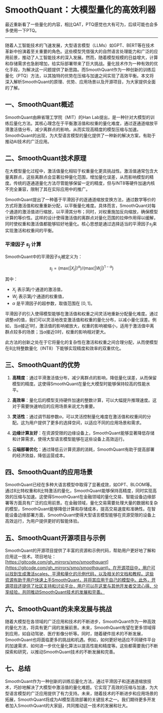 
# SmoothQuant：大模型量化的高效利器

最近重新看了一些量化的内容，相比QAT，PTQ感觉也大有可为，后续可能也会多多使用一下PTQ。

---

随着人工智能技术的飞速发展，大型语言模型（LLMs）如GPT、BERT等在技术革新中扮演着至关重要的角色。这些模型凭借强大的自然语言处理能力和广泛的应用前景，推动了人工智能技术的深入发展。然而，随着模型规模的日益增大，计算和存储需求也急剧增加，给实际部署带来了巨大挑战。量化技术作为一种有效的优化手段，为解决这一问题提供了新思路。而SmoothQuant作为一种创新的训练后量化（PTQ）方法，以其独特的优势在压缩与加速之间实现了高效平衡。本文将深入解析SmoothQuant的原理、优势、应用场景以及开源项目，为大家提供全面的了解。

## 一、SmoothQuant概述

SmoothQuant由麻省理工学院（MIT）的Han Lab提出，是一种针对大模型的训练后量化方法。其核心理念在于平衡激活值和权重的量化难度，通过逐通道缩放平滑激活值分布，减少离群点的影响，从而实现高精度的模型压缩与加速。SmoothQuant的出现，为大型语言模型的量化提供了一种新的解决方案，有助于推动AI技术的广泛应用。

## 二、SmoothQuant技术原理

在大模型量化过程中，激活值量化相较于权重量化更具挑战性。激活值通常包含大量离群点，这些离群点会显著拉伸量化范围，增加量化误差，从而影响模型的精度。传统的逐通道量化方法尽管能够保留一定的精度，但与INT8等硬件加速内核不完全兼容，限制了其在实际应用中的推广。

SmoothQuant提出了一种基于平滑因子的逐通道缩放变换方法，通过数学等价的方式将激活值和权重重新分配，以平衡量化难度。具体而言，SmoothQuant对每个通道的激活值进行缩放，以平滑其分布；同时，对权重施加反向缩放，确保模型计算的等价性。这样的设计使得激活值的离群点对量化范围的拉伸作用得以缓解，同时使权重和激活值都能够较好地量化。核心思想是通过选择适当的平滑因子$s_j$来实现激活和权重间的平衡。

### 平滑因子 $s_j$ 计算

SmoothQuant中的平滑因子$s_j$被定义为：

$$
s_j = \left( \text{max}(|X_j|)^\alpha \right) / \left( \text{max}(|W_j|)^{1 - \alpha} \right)
$$

其中：

- $X_j$ 表示第$j$个通道的激活值，
- $W_j$ 表示第$j$个通道的权重值，
- $\alpha$ 是平滑因子的超参数，取值范围在 $[0, 1]$。

平滑因子的引入使得模型能够在激活值和权重之间灵活地重新分配量化难度。通过调整$\alpha$的值，我们可以灵活地改变激活值和权重的量化分布，以减小量化误差。例如，当$\alpha$接近1时，激活值的影响被放大，权重的影响被缩小，适用于激活值中离群点较多的场景；当$\alpha$接近0时，权重的影响相对更大。

此方法的创新之处在于它将量化的复杂性在激活和权重之间合理分配，从而使模型在8比特整数量化（INT8）下能够实现精度和效率的双重优化。

## 三、SmoothQuant的优势

1. **高精度**：通过平滑激活值分布，减少离群点的影响，降低量化误差，从而保留模型的精度。这使得SmoothQuant在量化大模型时能够保持较高的性能水平。

2. **高效率**：量化后的模型支持硬件加速的整数计算，可以大幅提升推理速度。这对于需要快速响应的应用场景来说尤为重要。

3. **灵活性**：通过调节超参数$\alpha$，可以灵活控制量化难度在激活值和权重间的分配。这为用户提供了更多的选择空间，以适应不同的应用场景和需求。

4. **边缘计算友好**：在资源受限的边缘设备上，SmoothQuant能够显著降低存储和计算需求，使得大型语言模型能够在这些设备上高效运行。

5. **云端部署优化**：通过降低云计算资源的消耗，SmoothQuant有助于提高部署的经济效益，降低运营成本。

## 四、SmoothQuant的应用场景

SmoothQuant已经在多种大语言模型中取得了显著成效，如OPT、BLOOM等。通过8比特权重和8比特激活的量化，SmoothQuant能够保持高精度，同时实现高效的压缩与加速。这使得SmoothQuant在金融领域的量化交易、智能设备边缘部署等方面具有广泛的应用前景。在金融领域，量化交易需要处理大量的数据和复杂的模型，SmoothQuant能够降低计算和存储成本，提高交易速度和准确性。在智能设备边缘部署方面，SmoothQuant使得大型语言模型能够在资源受限的设备上高效运行，为用户提供更好的智能体验。

## 五、SmoothQuant开源项目与示例

SmoothQuant的开源项目提供了丰富的资源和示例代码，帮助用户更好地了解和应用这一技术。项目地址：[https://gitcode.com/gh_mirrors/smo/smoothquant](https://gitcode.com/gh_mirrors/smo/smoothquant)。在开源项目中，用户可以找到生成激活scales、平滑和量化的示例代码，以及相关的文档和教程。这些资源有助于用户快速上手SmoothQuant，并将其应用于自己的模型中。此外，开源项目还提供了社区支持和讨论平台，用户可以在这里与其他开发者交流心得、分享经验，共同推动SmoothQuant技术的发展和完善。

## 六、SmoothQuant的未来发展与挑战

随着大模型在各领域的广泛应用和技术的不断进步，SmoothQuant作为一种高效的量化方法，将具有更广阔的发展前景。未来，SmoothQuant有望在更多领域得到应用，如自动驾驶、医疗影像分析等。同时，随着硬件技术的不断发展，SmoothQuant也将面临更多的挑战和机遇。例如，如何更好地适应不同硬件平台的加速需求、如何进一步优化量化算法以提高性能和精度等。这些都需要我们不断探索和研究，以推动SmoothQuant技术的不断发展和完善。

## 七、总结

SmoothQuant作为一种创新的训练后量化方法，通过平滑因子和逐通道缩放技术，巧妙地解决了大模型中激活值的量化难题。它实现了高效的压缩与加速，为大型语言模型的广泛应用提供了有力支持。未来，随着技术的不断进步和应用场景的拓展，SmoothQuant将成为AI模型高效部署的关键技术之一。我们期待更多开发者加入SmoothQuant的大家庭，共同推动这一技术的发展和壮大。
